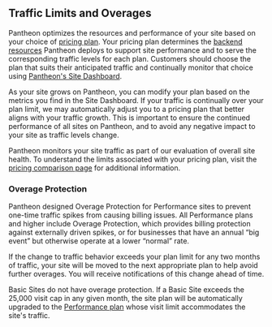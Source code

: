 ## Traffic Limits and Overages

Pantheon optimizes the resources and performance of your site based on your choice of [pricing plan](https://pantheon.io/pricing-comparison?docs). Your pricing plan determines the [backend resources](/guides/account-mgmt/plans-faq#plan-resources) Pantheon deploys to support site performance and to serve the corresponding traffic levels for each plan. Customers should choose the plan that suits their anticipated traffic and continually monitor that choice using [Pantheon's Site Dashboard](/metrics).

As your site grows on Pantheon, you can modify your plan based on the metrics you find in the Site Dashboard. If your traffic is continually over your plan limit, we may automatically adjust you to a pricing plan that better aligns with your traffic growth. This is important to ensure the continued performance of all sites on Pantheon, and to avoid any negative impact to your site as traffic levels change.

Pantheon monitors your site traffic as part of our evaluation of overall site health. To understand the limits associated with your pricing plan, visit the [pricing comparison page](https://pantheon.io/pricing-comparison?docs) for additional information.

### Overage Protection

Pantheon designed Overage Protection for Performance sites to prevent one-time traffic spikes from causing billing issues. All Performance plans and higher include Overage Protection, which provides billing protection against externally driven spikes, or for businesses that have an annual “big event” but otherwise operate at a lower “normal” rate.

If the change to traffic behavior exceeds your plan limit for any two months of traffic, your site will be moved to the next appropriate plan to help avoid further overages. You will receive notifications of this change ahead of time.

<Alert title="Note" type="info">

Basic Sites do not have overage protection. If a Basic Site exceeds the 25,000 visit cap in any given month, the site plan will be automatically upgraded to the [Performance plan](https://pantheon.io/plans/performance-pricing) whose visit limit accommodates the site's traffic.

</Alert>
